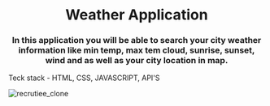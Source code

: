 <h1 align="center">Weather Application</h1>
<h3 align="center">In this application you will be able to search your city weather information like min temp, max tem cloud, sunrise, sunset, wind and as well as your city location in map.</h3>
Teck stack - HTML, CSS, JAVASCRIPT, API'S

![recrutiee_clone](https://user-images.githubusercontent.com/101393436/201983010-496952e1-0ee5-40ce-a231-891634a5e77a.png)
